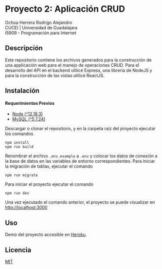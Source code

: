 # Proyecto 2: Aplicación CRUD

Ochoa Herrera Rodrigo Alejandro  
CUCEI | Universidad de Guadalajara  
I5909 - Programación para Internet

## Descripción

Este repositorio contiene los archivos generados para la construcción de una applicación web para el manejo de operaciones CRUD. Para el desarrollo del API en el backend utilicé Express, una librería de NodeJS y para la construcción de las vistas utilicé ReactJS.

## Instalación

#### Requerimientos Previos

- [Node (^12.18.3)](https://nodejs.org/dist/v14.15.0/node-v14.15.0-x64.msi)
- [MySQL (^5.7.24)](https://dev.mysql.com/downloads/mysql/5.7.html)

Descargar o clonar el repositorio, y en la carpeta raíz del proyecto ejecutar los comandos

```
npm install
npm run build
```

Renombrar el archivo `.env.example` a `.env` y colocar los datos de conexión a la base de datos en las variables de entorno correspondientes. Para iniciar la migración de tablas, ejecutar el comando

```
npm run migrate
```

Para iniciar el proyecto ejecutar el comando

```
npm run dev
```

Una vez ejecutado el comando anterior, el proyecto se puede visualizar en [http://localhost:3000](http://localhost:3000)

## Uso

Demo del proyecto accesible en [Heroku](https://roaloch-crud.herokuapp.com/).

## Licencia

[MIT](https://github.com/ROALOCH/cucei-crud-app/blob/main/LICENSE)
